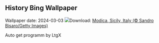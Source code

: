 ## History Bing Wallpaper
Wallpaper date: 2024-03-03
![](https://www.bing.com/th?id=OHR.ModicaItaly_EN-CA9502115177_UHD.jpg&w=1000)Download: [Modica, Sicily, Italy (© Sandro Bisaro/Getty Images)](https://www.bing.com/th?id=OHR.ModicaItaly_EN-CA9502115177_UHD.jpg)

Auto get programm by LtgX
